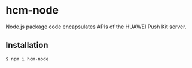 # hcm-node
Node.js package code encapsulates APIs of the HUAWEI Push Kit server.

## Installation

```bash
$ npm i hcm-node
```
